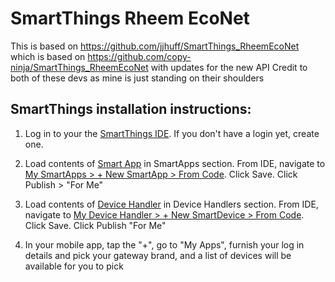 SmartThings Rheem EcoNet
===============

This is based on https://github.com/jjhuff/SmartThings_RheemEcoNet which is based on https://github.com/copy-ninja/SmartThings_RheemEcoNet with updates for the new API 
Credit to both of these devs as mine is just standing on their shoulders

SmartThings installation instructions:
--------------------------------------
1) Log in to your the <a href="https://graph.api.smartthings.com/ide/">SmartThings IDE</a>. If you don't have a login yet, create one.

2) Load contents of [Smart App](smartapps/kramttocs/rheem-econet-connect.src/rheem-econet-connect.groovy) in SmartApps section. From IDE, navigate to <a href="https://graph.api.smartthings.com/ide/app/create#from-code">My SmartApps > + New SmartApp > From Code</a>. Click Save. Click Publish > "For Me"

3) Load contents of [Device Handler](devicetypes/kramttocs/rheem-econet-water-heater.src/rheem-econet-water-heater.groovy) in Device Handlers section. From IDE, navigate to <a href="https://graph.api.smartthings.com/ide/device/create#from-code">My Device Handler > + New SmartDevice > From Code</a>.  Click Save. Click Publish "For Me"

4) In your mobile app, tap the "+", go to "My Apps", furnish your log in details and pick your gateway brand, and a list of devices will be available for you to pick

